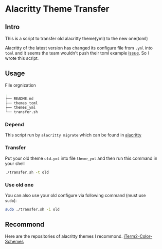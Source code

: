 # Alacritty Theme Transfer

## Intro

This is a script to transfer old alacritty theme(yml) to the new one(toml)

Alacritty of the latest version has changed its configure file from `.yml` into `toml` and it seems the team wouldn't push their toml example [issue](https://github.com/alacritty/alacritty/issues/6999). So I wrote this script.

## Usage

File orgnization

```bash
.
├── README.md
├── themes_toml
├── themes_yml
└── transfer.sh
```

### Depend

This script run by `alacritty migrate` which can be found in [alacritty](https://github.com/alacritty/alacritty)

### Transfer

Put your old theme `old.yml` into file `theme_yml` and then run this command in your shell
```bash
./transfer.sh -t old
```

### Use old one

You can also use your old configure via following command (must use `sudo`):
```bash
sudo ./transfer.sh -i old
```

## Recommond

Here are the repositories of alacritty themes I recommond.
[iTerm2-Color-Schemes](https://github.com/mbadolato/iTerm2-Color-Schemes/blob/master/README.md#flatland)